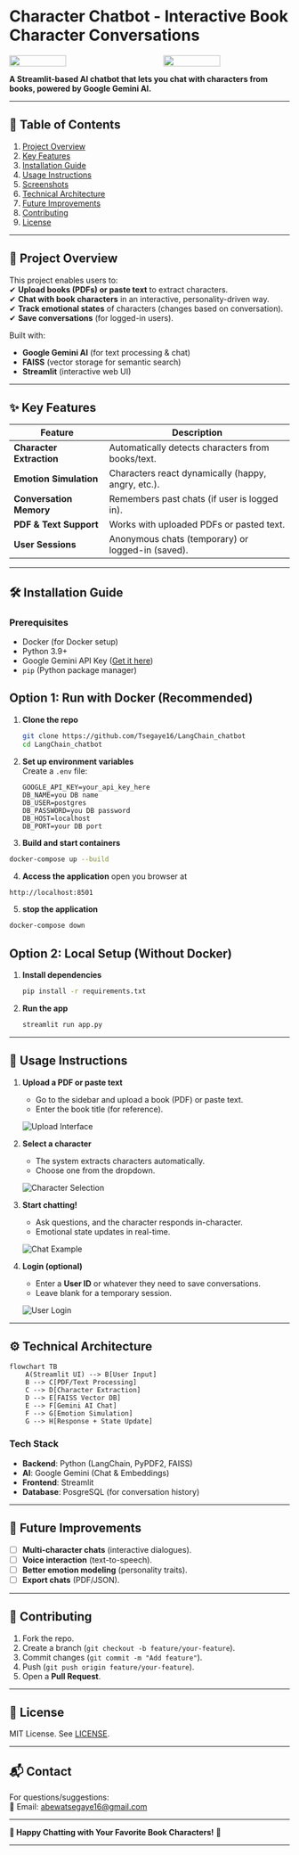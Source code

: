# **Character Chatbot - Interactive Book Character Conversations**

<div style="display: flex; justify-content: space-between;">
  <img src="app/images/photo_2025-03-26_15-41-17.jpg" alt="" width="45%" />
  <img src="app/images/photo_2025-03-26_15-41-43.jpg" alt="" width="45%" />

</div>

**A Streamlit-based AI chatbot that lets you chat with characters from books, powered by Google Gemini AI.**

---

## **📌 Table of Contents**

1. [Project Overview](#-project-overview)
2. [Key Features](#-key-features)
3. [Installation Guide](#-installation-guide)
4. [Usage Instructions](#-usage-instructions)
5. [Screenshots](#-screenshots)
6. [Technical Architecture](#-technical-architecture)
7. [Future Improvements](#-future-improvements)
8. [Contributing](#-contributing)
9. [License](#-license)

---

## **🌟 Project Overview**

This project enables users to:  
✔ **Upload books (PDFs) or paste text** to extract characters.  
✔ **Chat with book characters** in an interactive, personality-driven way.  
✔ **Track emotional states** of characters (changes based on conversation).  
✔ **Save conversations** (for logged-in users).

Built with:

- **Google Gemini AI** (for text processing & chat)
- **FAISS** (vector storage for semantic search)
- **Streamlit** (interactive web UI)

---

## **✨ Key Features**

| Feature                  | Description                                        |
| ------------------------ | -------------------------------------------------- |
| **Character Extraction** | Automatically detects characters from books/text.  |
| **Emotion Simulation**   | Characters react dynamically (happy, angry, etc.). |
| **Conversation Memory**  | Remembers past chats (if user is logged in).       |
| **PDF & Text Support**   | Works with uploaded PDFs or pasted text.           |
| **User Sessions**        | Anonymous chats (temporary) or logged-in (saved).  |

---

## **🛠 Installation Guide**

### **Prerequisites**

- Docker (for Docker setup)
- Python 3.9+
- Google Gemini API Key ([Get it here](https://ai.google.dev/))
- `pip` (Python package manager)

## Option 1: Run with Docker (Recommended)

1. **Clone the repo**

   ```bash
   git clone https://github.com/Tsegaye16/LangChain_chatbot
   cd LangChain_chatbot
   ```

2. **Set up environment variables**  
   Create a `.env` file:

   ```env
   GOOGLE_API_KEY=your_api_key_here
   DB_NAME=you DB name
   DB_USER=postgres
   DB_PASSWORD=you DB password
   DB_HOST=localhost
   DB_PORT=your DB port
   ```

3. **Build and start containers**

```bash
docker-compose up --build
```

4. **Access the application**
   open you browser at

```bash
http://localhost:8501
```

5. **stop the application**

```bash
docker-compose down
```

## Option 2: Local Setup (Without Docker)

1. **Install dependencies**

   ```bash
   pip install -r requirements.txt
   ```

2. **Run the app**
   ```bash
   streamlit run app.py
   ```

---

## **🚀 Usage Instructions**

1. **Upload a PDF or paste text**

   - Go to the sidebar and upload a book (PDF) or paste text.
   - Enter the book title (for reference).

   ![Upload Interface](app/images/upload.jpg)

2. **Select a character**

   - The system extracts characters automatically.
   - Choose one from the dropdown.

   ![Character Selection](app/images/character.jpg)

3. **Start chatting!**

   - Ask questions, and the character responds in-character.
   - Emotional state updates in real-time.

   ![Chat Example](app/images/start_chatting.jpg)

4. **Login (optional)**

   - Enter a **User ID** or whatever they need to save conversations.
   - Leave blank for a temporary session.

   ![User Login](app/images/login.jpg)

---

## **⚙ Technical Architecture**

```mermaid
flowchart TB
    A(Streamlit UI) --> B[User Input]
    B --> C[PDF/Text Processing]
    C --> D[Character Extraction]
    D --> E[FAISS Vector DB]
    E --> F[Gemini AI Chat]
    F --> G[Emotion Simulation]
    G --> H[Response + State Update]
```

### **Tech Stack**

- **Backend**: Python (LangChain, PyPDF2, FAISS)
- **AI**: Google Gemini (Chat & Embeddings)
- **Frontend**: Streamlit
- **Database**: PosgreSQL (for conversation history)

---

## **🔮 Future Improvements**

- [ ] **Multi-character chats** (interactive dialogues).
- [ ] **Voice interaction** (text-to-speech).
- [ ] **Better emotion modeling** (personality traits).
- [ ] **Export chats** (PDF/JSON).

---

## **🤝 Contributing**

1. Fork the repo.
2. Create a branch (`git checkout -b feature/your-feature`).
3. Commit changes (`git commit -m "Add feature"`).
4. Push (`git push origin feature/your-feature`).
5. Open a **Pull Request**.

---

## **📜 License**

MIT License. See [LICENSE](LICENSE).

---

## **📬 Contact**

For questions/suggestions:  
📧 Email: abewatsegaye16@gmail.com

---

**🎉 Happy Chatting with Your Favorite Book Characters!** 🚀

---
